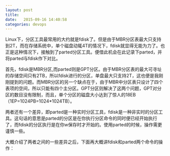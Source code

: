 ```yaml
---
layout: post
title:  
date:   2015-09-16 14:40:58
categories: devops
---
```


Linux下，分区工具最常用的大约就是fdisk了。但是由于MBR分区表最大只支持到2T，而在存储系统中，单个磁盘动辄4T的情况下，fdisk就显得无能为力了。也正是这种情况下，接触到了parted分区工具。便借此机会在此记录下parted，并将parted与fdisk作下对比。

首先，fdisk是MBR分区,而parted则是GPT分区。由于MBR分区表的最大可寻址的存储空间只有2TB，所以fdisk进行的分区，单盘最大只支持2T，这也便是我刚刚提到的问题。而MBR分区的另一个缺点在于，由于MBR中分区表只设计了四个表项的空间，所以只能有四个主分区。GPT分区则解决了这两个问题，GPT对分区的数目没有限制，而且，单个分区的磁盘大小达到了惊人的18EB（1EP=1024PB=1024*1024TB）。

两者还有一个差异，即parted是一种实时分区工具，fdisk是一种非实时的分区工具。这句话的意思是parted的分区是在你执行分区命令的同时便已经开始执行了，而fdisk的分区执行是在你w保存时才开始的。使用parted的时候，操作需更谨慎一些。

大概介绍了两者之间的一些差异之后，下面再大概讲fdisk和parted两个命令的操作：


